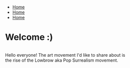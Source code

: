 
<!DOCTYPE html>
<html>
<head>
<title> Home </title>
</head>
<body>
	<nav>
		<ul>
			<li><a href="homepage.html">Home</a></li>
			<li><a href="Movement">Home</a></li>
			<li><a href="about">Home</a></li>
		</ul>
	</nav>

<h1>Welcome :)</h1>
<div class="jean'>
<img src="jean.jpg" height="550" width="400" alt="photo of me"
style="float: left; margin-right: 10px; margin-bottom: 5px;"/>

<p> 
Hello everyone! The art movement I'd like to share about is 
</br>
the rise of the Lowbrow aka Pop Surrealism movement.
</br>

</p>
</div>

</body>
</html>